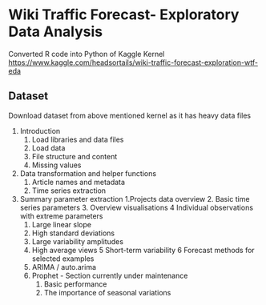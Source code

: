 # Wiki Traffic Forecast- Exploratory Data Analysis

Converted R code into Python of Kaggle Kernel
https://www.kaggle.com/headsortails/wiki-traffic-forecast-exploration-wtf-eda

## Dataset 
Download dataset from above mentioned kernel as it has heavy data files

1. Introduction
   1. Load libraries and data files
   2. Load data
   3. File structure and content
   4. Missing values
2. Data transformation and helper functions
    1. Article names and metadata
    2. Time series extraction
3. Summary parameter extraction
    1.Projects data overview
    2. Basic time series parameters
    3. Overview visualisations
4 Individual observations with extreme parameters
    1. Large linear slope
    2. High standard deviations
    3. Large variability amplitudes
    4. High average views
5 Short-term variability
6 Forecast methods for selected examples
    1. ARIMA / auto.arima
    2. Prophet - Section currently under maintenance
        1. Basic performance
        2. The importance of seasonal variations


